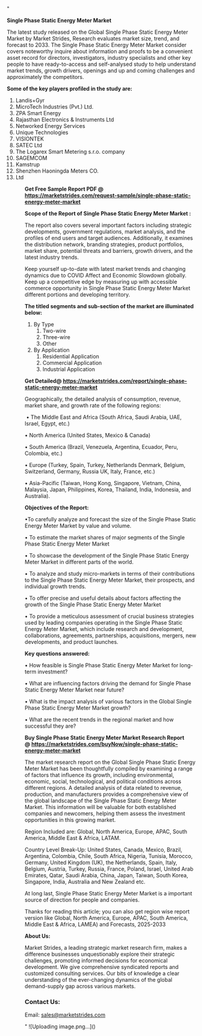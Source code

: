 "<p><strong>Single Phase Static Energy Meter Market</strong></p>
<p>The latest study released on the Global Single Phase Static Energy Meter Market by Market Strides, Research evaluates market size, trend, and forecast to 2033. The Single Phase Static Energy Meter Market consider covers noteworthy inquire about information and proofs to be a convenient asset record for directors, investigators, industry specialists and other key people to have ready-to-access and self-analysed study to help understand market trends, growth drivers, openings and up and coming challenges and approximately the competitors.</p>
<p><strong> Some of the key players profiled in the study are: </strong></p>
<p><ol><li>
Landis+Gyr</li><li>MicroTech Industries (Pvt.) Ltd.</li><li>ZPA Smart Energy</li><li>Rajasthan Electronics & Instruments Ltd</li><li>Networked Energy Services</li><li>Unique Technologies</li><li>VISIONTEK</li><li>SATEC Ltd</li><li>The Logarex Smart Metering s.r.o. company</li><li>SAGEMCOM</li><li>Kamstrup</li><li>Shenzhen Haoningda Meters CO.</li><li>Ltd


</li><ol></p>
<p><strong>Get Free Sample Report PDF @ <a href=https://marketstrides.com/request-sample/single-phase-static-energy-meter-market>https://marketstrides.com/request-sample/single-phase-static-energy-meter-market</a></strong></p>
<p><strong> Scope of the Report of Single Phase Static Energy Meter Market : </strong></p>
<p>The report also covers several important factors including strategic developments, government regulations, market analysis, and the profiles of end users and target audiences. Additionally, it examines the distribution network, branding strategies, product portfolios, market share, potential threats and barriers, growth drivers, and the latest industry trends.</p>
<p>Keep yourself up-to-date with latest market trends and changing dynamics due to COVID Affect and Economic Slowdown globally. Keep up a competitive edge by measuring up with accessible commerce opportunity in Single Phase Static Energy Meter Market different portions and developing territory.</p>
<p><strong> The titled segments and sub-section of the market are illuminated below: </strong></p>
<p><ol><li>By Type<ol><li>Two-wire</li><li>Three-wire</li><li>Other</li></ol></li><li>By Application<ol><li>Residential Application</li><li>Commercial Application</li><li>Industrial Application</li></ol></li></ol></p>
<p><strong>Get Detailed@ <a href=https://marketstrides.com/report/single-phase-static-energy-meter-market>https://marketstrides.com/report/single-phase-static-energy-meter-market</a></strong></p>
<p>Geographically, the detailed analysis of consumption, revenue, market share, and growth rate of the following regions:</p>
<p>&nbsp;&bull; The Middle East and Africa (South Africa, Saudi Arabia, UAE, Israel, Egypt, etc.)</p>
<p>&bull; North America (United States, Mexico &amp; Canada)</p>
<p>&bull; South America (Brazil, Venezuela, Argentina, Ecuador, Peru, Colombia, etc.)</p>
<p>&bull; Europe (Turkey, Spain, Turkey, Netherlands Denmark, Belgium, Switzerland, Germany, Russia UK, Italy, France, etc.)</p>
<p>&bull; Asia-Pacific (Taiwan, Hong Kong, Singapore, Vietnam, China, Malaysia, Japan, Philippines, Korea, Thailand, India, Indonesia, and Australia).</p>
<p><strong>Objectives of the Report: </strong></p>
<p>&bull;To carefully analyze and forecast the size of the Single Phase Static Energy Meter Market by value and volume.</p>
<p>&bull; To estimate the market shares of major segments of the Single Phase Static Energy Meter Market</p>
<p>&bull; To showcase the development of the Single Phase Static Energy Meter Market in different parts of the world.</p>
<p>&bull; To analyze and study micro-markets in terms of their contributions to the Single Phase Static Energy Meter Market, their prospects, and individual growth trends.</p>
<p>&bull; To offer precise and useful details about factors affecting the growth of the Single Phase Static Energy Meter Market</p>
<p>&bull; To provide a meticulous assessment of crucial business strategies used by leading companies operating in the Single Phase Static Energy Meter Market, which include research and development, collaborations, agreements, partnerships, acquisitions, mergers, new developments, and product launches.</p>
<p><strong>Key questions answered: </strong></p>
<p>&bull; How feasible is Single Phase Static Energy Meter Market for long-term investment?</p>
<p>&bull; What are influencing factors driving the demand for Single Phase Static Energy Meter Market near future?</p>
<p>&bull; What is the impact analysis of various factors in the Global Single Phase Static Energy Meter Market growth?</p>
<p>&bull; What are the recent trends in the regional market and how successful they are?</p>
<p><strong>Buy Single Phase Static Energy Meter Market Research Report @&nbsp;<a href=https://marketstrides.com/buyNow/single-phase-static-energy-meter-market>https://marketstrides.com/buyNow/single-phase-static-energy-meter-market</a></strong></p>
<p>The market research report on the Global Single Phase Static Energy Meter Market has been thoughtfully compiled by examining a range of factors that influence its growth, including environmental, economic, social, technological, and political conditions across different regions. A detailed analysis of data related to revenue, production, and manufacturers provides a comprehensive view of the global landscape of the Single Phase Static Energy Meter Market. This information will be valuable for both established companies and newcomers, helping them assess the investment opportunities in this growing market.</p>
<p>Region Included are: Global, North America, Europe, APAC, South America, Middle East &amp; Africa, LATAM.</p>
<p>Country Level Break-Up: United States, Canada, Mexico, Brazil, Argentina, Colombia, Chile, South Africa, Nigeria, Tunisia, Morocco, Germany, United Kingdom (UK), the Netherlands, Spain, Italy, Belgium, Austria, Turkey, Russia, France, Poland, Israel, United Arab Emirates, Qatar, Saudi Arabia, China, Japan, Taiwan, South Korea, Singapore, India, Australia and New Zealand etc.</p>
<p>At long last, Single Phase Static Energy Meter Market is a important source of direction for people and companies.</p>
<p>Thanks for reading this article; you can also get region wise report version like Global, North America, Europe, APAC, South America, Middle East &amp; Africa, LAMEA) and Forecasts, 2025-2033</p>
<p><strong>About Us: </strong></p>
<p>Market Strides, a leading strategic market research firm, makes a difference businesses unquestionably explore their strategic challenges, promoting informed decisions for economical development. We give comprehensive syndicated reports and customized consulting services. Our bits of knowledge a clear understanding of the ever-changing dynamics of the global demand-supply gap across various markets.</p>
<h3>Contact Us:</h3>
<p>Email: <a href=mailto:sales@marketstrides.com>sales@marketstrides.com</a></p>"
![Uploading image.png…]()
